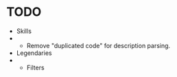# TODO

-   Skills
-   -   Remove "duplicated code" for description parsing.
-	Legendaries
-	-	Filters